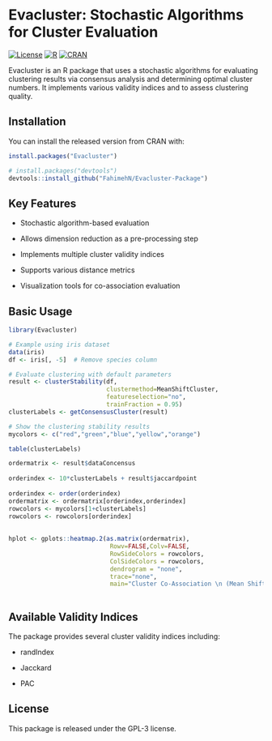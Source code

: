 # Evacluster: Stochastic Algorithms for Cluster Evaluation

[![License](https://img.shields.io/badge/license-GPL--3-blue)](https://www.gnu.org/licenses/gpl-3.0) [![R](https://img.shields.io/badge/R-%3E%3D%203.5.0-blue)](https://www.r-project.org/) [![CRAN](https://img.shields.io/cran/v/Evacluster)](https://CRAN.R-project.org/package=Evacluster)

Evacluster is an R package that uses a stochastic algorithms for evaluating clustering results via consensus analysis and determining optimal cluster numbers. It implements various validity indices and to assess clustering quality.

## Installation

You can install the released version from CRAN with:

``` r
install.packages("Evacluster")

# install.packages("devtools")
devtools::install_github("FahimehN/Evacluster-Package")
```

## **Key Features**

-   Stochastic algorithm-based evaluation

-   Allows dimension reduction as a pre-processing step

-   Implements multiple cluster validity indices

-   Supports various distance metrics

-   Visualization tools for co-association evaluation

## **Basic Usage**

``` r
library(Evacluster)

# Example using iris dataset
data(iris)
df <- iris[, -5]  # Remove species column

# Evaluate clustering with default parameters
result <- clusterStability(df,
                           clustermethod=MeanShiftCluster,
                           featureselection="no",
                           trainFraction = 0.95)
clusterLabels <- getConsensusCluster(result)

# Show the clustering stability results
mycolors <- c("red","green","blue","yellow","orange")

table(clusterLabels)

ordermatrix <- result$dataConcensus
 
orderindex <- 10*clusterLabels + result$jaccardpoint
 
orderindex <- order(orderindex)
ordermatrix <- ordermatrix[orderindex,orderindex]
rowcolors <- mycolors[1+clusterLabels]
rowcolors <- rowcolors[orderindex]
 
 
hplot <- gplots::heatmap.2(as.matrix(ordermatrix),
                            Rowv=FALSE,Colv=FALSE,
                            RowSideColors = rowcolors,
                            ColSideColors = rowcolors,
                            dendrogram = "none",
                            trace="none",
                            main="Cluster Co-Association \n (Mean Shift)")
                            
```

## **Available Validity Indices**

The package provides several cluster validity indices including:

-   randIndex

-   Jacckard

-   PAC

## **License**

This package is released under the GPL-3 license.
